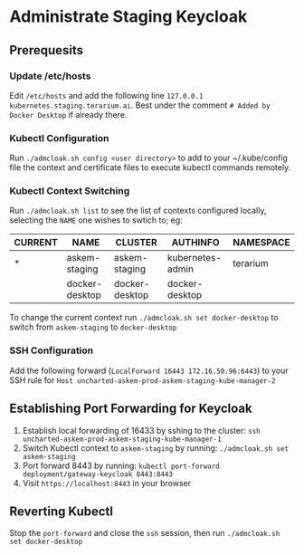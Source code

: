 # Administrate Staging Keycloak

## Prerequesits

### Update /etc/hosts

Edit `/etc/hosts` and add the following line `127.0.0.1 kubernetes.staging.terarium.ai`.
Best under the comment `# Added by Docker Desktop` if already there.

### Kubectl Configuration

Run `./admcloak.sh config <user directory>` to add to your ~/.kube/config file the context and certificate files to execute kubectl commands remotely.

### Kubectl Context Switching

Run `./admcloak.sh list` to see the list of contexts configured locally, selecting the `NAME` one wishes to swtich to; eg:

| CURRENT | NAME | CLUSTER | AUTHINFO | NAMESPACE |
| --- | --- | --- | --- | --- |
| * | askem-staging | askem-staging | kubernetes-admin | terarium |
| | docker-desktop | docker-desktop | docker-desktop | |

To change the current context run `./admcloak.sh set docker-desktop` to switch from `askem-staging` to `docker-desktop`

### SSH Configuration

Add the following forward (`LocalForward 16443 172.16.50.96:6443`) to your SSH rule for `Host uncharted-askem-prod-askem-staging-kube-manager-2`

## Establishing Port Forwarding for Keycloak

1. Establish local forwarding of 16433 by sshing to the cluster: `ssh uncharted-askem-prod-askem-staging-kube-manager-1`
2. Switch Kubectl context to `askem-staging` by running: `./admcloak.sh set askem-staging`
3. Port forward 8443 by running: `kubectl port-forward deployment/gateway-keycloak 8443:8443`
4. Visit `https://localhost:8443` in your browser

## Reverting Kubectl

Stop the `port-forward` and close the `ssh` session, then run `./admcloak.sh set docker-desktop`
